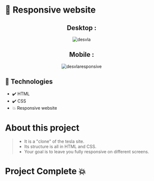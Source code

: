 # 🚙 Responsive website
<div align="center">

## Desktop :
![desvla](https://user-images.githubusercontent.com/83568294/131730887-66edba05-3e92-4457-aba5-b5d394b8df18.jpg)
  
## Mobile :
![desvlaresponsive](https://user-images.githubusercontent.com/83568294/134259426-c8cac6de-1267-451a-9bc1-6438822776e2.jpg) 

  </div>
  
  ## 🚀 Technologies
  
  - ✔️ HTML
  - ✔️ CSS
  - 💥 Responsive website
  
  # About this project
  > - It is a "clone" of the tesla site.
  > - Its structure is all in HTML and CSS.
  > - Your goal is to leave you fully responsive on different screens.
  
# Project Complete 💥 
 


